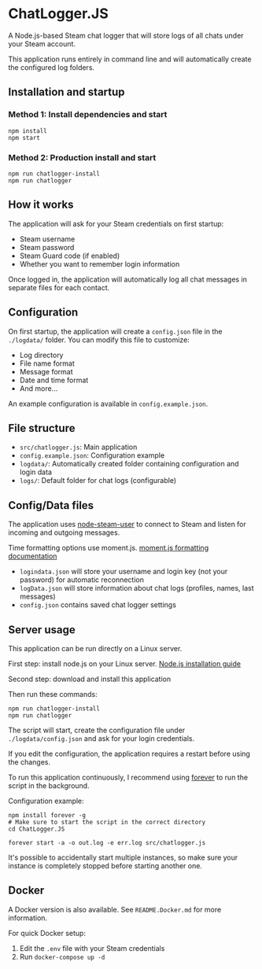 # ChatLogger.JS

A Node.js-based Steam chat logger that will store logs of all chats under your Steam account.

This application runs entirely in command line and will automatically create the configured log folders.

## Installation and startup

### Method 1: Install dependencies and start

```shell
npm install
npm start
```

### Method 2: Production install and start

```shell
npm run chatlogger-install
npm run chatlogger
```

## How it works

The application will ask for your Steam credentials on first startup:

- Steam username
- Steam password
- Steam Guard code (if enabled)
- Whether you want to remember login information

Once logged in, the application will automatically log all chat messages in separate files for each contact.

## Configuration

On first startup, the application will create a `config.json` file in the `./logdata/` folder. You can modify this file to customize:

- Log directory
- File name format
- Message format
- Date and time format
- And more...

An example configuration is available in `config.example.json`.

## File structure

- `src/chatlogger.js`: Main application
- `config.example.json`: Configuration example
- `logdata/`: Automatically created folder containing configuration and login data
- `logs/`: Default folder for chat logs (configurable)

## Config/Data files

The application uses [node-steam-user](https://github.com/DoctorMcKay/node-steam-user) to connect to Steam and listen for incoming and outgoing messages.

Time formatting options use moment.js. [moment.js formatting documentation](https://momentjs.com/docs/#/displaying/)

- `logindata.json` will store your username and login key (not your password) for automatic reconnection
- `logData.json` will store information about chat logs (profiles, names, last messages)
- `config.json` contains saved chat logger settings

## Server usage

This application can be run directly on a Linux server.

First step: install node.js on your Linux server. [Node.js installation guide](https://nodejs.org/en/download/package-manager/)

Second step: download and install this application

Then run these commands:

```shell
npm run chatlogger-install
npm run chatlogger
```

The script will start, create the configuration file under `./logdata/config.json` and ask for your login credentials.

If you edit the configuration, the application requires a restart before using the changes.

To run this application continuously, I recommend using [forever](https://www.npmjs.com/package/forever) to run the script in the background.

Configuration example:

```shell
npm install forever -g
# Make sure to start the script in the correct directory
cd ChatLogger.JS

forever start -a -o out.log -e err.log src/chatlogger.js
```

It's possible to accidentally start multiple instances, so make sure your instance is completely stopped before starting another one.

## Docker

A Docker version is also available. See `README.Docker.md` for more information.

For quick Docker setup:
1. Edit the `.env` file with your Steam credentials
2. Run `docker-compose up -d`
